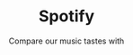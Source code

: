 ---
layout: spotify
title: Spotify
document_id: spotify
description: My top 5 playlists with spotify
subtitle: Compare our music tastes with  
---